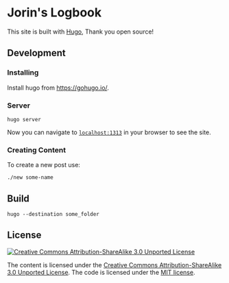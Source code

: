 # Jorin's Logbook

This site is built with [Hugo](https://gohugo.io/),
Thank you open source!


## Development

### Installing

Install hugo from https://gohugo.io/.

### Server

    hugo server

Now you can navigate to [`localhost:1313`](http://localhost:1313) in your browser to see the site.

### Creating Content

To create a new post use:

    ./new some-name


## Build

    hugo --destination some_folder


## License

[![Creative Commons Attribution-ShareAlike 3.0 Unported License](https://licensebuttons.net/l/by-sa/3.0/80x15.png)](https://creativecommons.org/licenses/by-sa/3.0/)

The content  is licensed under the [Creative Commons Attribution-ShareAlike 3.0 Unported License](https://creativecommons.org/licenses/by-sa/3.0/).
The code is licensed under the [MIT license](https://opensource.org/licenses/MIT). 

